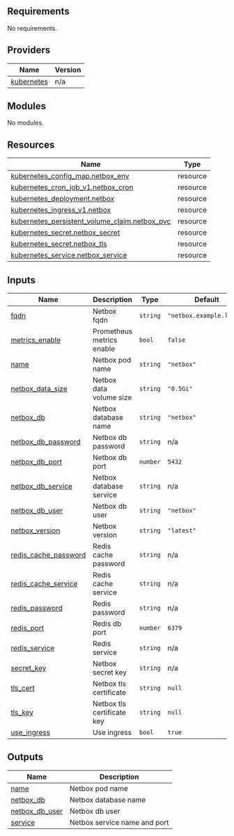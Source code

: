 <!-- BEGIN_TF_DOCS -->
## Requirements

No requirements.

## Providers

| Name | Version |
|------|---------|
| <a name="provider_kubernetes"></a> [kubernetes](#provider\_kubernetes) | n/a |

## Modules

No modules.

## Resources

| Name | Type |
|------|------|
| [kubernetes_config_map.netbox_env](https://registry.terraform.io/providers/hashicorp/kubernetes/latest/docs/resources/config_map) | resource |
| [kubernetes_cron_job_v1.netbox_cron](https://registry.terraform.io/providers/hashicorp/kubernetes/latest/docs/resources/cron_job_v1) | resource |
| [kubernetes_deployment.netbox](https://registry.terraform.io/providers/hashicorp/kubernetes/latest/docs/resources/deployment) | resource |
| [kubernetes_ingress_v1.netbox](https://registry.terraform.io/providers/hashicorp/kubernetes/latest/docs/resources/ingress_v1) | resource |
| [kubernetes_persistent_volume_claim.netbox_pvc](https://registry.terraform.io/providers/hashicorp/kubernetes/latest/docs/resources/persistent_volume_claim) | resource |
| [kubernetes_secret.netbox_secret](https://registry.terraform.io/providers/hashicorp/kubernetes/latest/docs/resources/secret) | resource |
| [kubernetes_secret.netbox_tls](https://registry.terraform.io/providers/hashicorp/kubernetes/latest/docs/resources/secret) | resource |
| [kubernetes_service.netbox_service](https://registry.terraform.io/providers/hashicorp/kubernetes/latest/docs/resources/service) | resource |

## Inputs

| Name | Description | Type | Default | Required |
|------|-------------|------|---------|:--------:|
| <a name="input_fqdn"></a> [fqdn](#input\_fqdn) | Netbox fqdn | `string` | `"netbox.example.local"` | no |
| <a name="input_metrics_enable"></a> [metrics\_enable](#input\_metrics\_enable) | Prometheus metrics enable | `bool` | `false` | no |
| <a name="input_name"></a> [name](#input\_name) | Netbox pod name | `string` | `"netbox"` | no |
| <a name="input_netbox_data_size"></a> [netbox\_data\_size](#input\_netbox\_data\_size) | Netbox data volume size | `string` | `"0.5Gi"` | no |
| <a name="input_netbox_db"></a> [netbox\_db](#input\_netbox\_db) | Netbox database name | `string` | `"netbox"` | no |
| <a name="input_netbox_db_password"></a> [netbox\_db\_password](#input\_netbox\_db\_password) | Netbox db password | `string` | n/a | yes |
| <a name="input_netbox_db_port"></a> [netbox\_db\_port](#input\_netbox\_db\_port) | Netbox db port | `number` | `5432` | no |
| <a name="input_netbox_db_service"></a> [netbox\_db\_service](#input\_netbox\_db\_service) | Netbox database service | `string` | n/a | yes |
| <a name="input_netbox_db_user"></a> [netbox\_db\_user](#input\_netbox\_db\_user) | Netbox db user | `string` | `"netbox"` | no |
| <a name="input_netbox_version"></a> [netbox\_version](#input\_netbox\_version) | Netbox version | `string` | `"latest"` | no |
| <a name="input_redis_cache_password"></a> [redis\_cache\_password](#input\_redis\_cache\_password) | Redis cache password | `string` | n/a | yes |
| <a name="input_redis_cache_service"></a> [redis\_cache\_service](#input\_redis\_cache\_service) | Redis cache service | `string` | n/a | yes |
| <a name="input_redis_password"></a> [redis\_password](#input\_redis\_password) | Redis password | `string` | n/a | yes |
| <a name="input_redis_port"></a> [redis\_port](#input\_redis\_port) | Redis db port | `number` | `6379` | no |
| <a name="input_redis_service"></a> [redis\_service](#input\_redis\_service) | Redis service | `string` | n/a | yes |
| <a name="input_secret_key"></a> [secret\_key](#input\_secret\_key) | Netbox secret key | `string` | n/a | yes |
| <a name="input_tls_cert"></a> [tls\_cert](#input\_tls\_cert) | Netbox tls certificate | `string` | `null` | no |
| <a name="input_tls_key"></a> [tls\_key](#input\_tls\_key) | Netbox tls certificate key | `string` | `null` | no |
| <a name="input_use_ingress"></a> [use\_ingress](#input\_use\_ingress) | Use ingress | `bool` | `true` | no |

## Outputs

| Name | Description |
|------|-------------|
| <a name="output_name"></a> [name](#output\_name) | Netbox pod name |
| <a name="output_netbox_db"></a> [netbox\_db](#output\_netbox\_db) | Netbox database name |
| <a name="output_netbox_db_user"></a> [netbox\_db\_user](#output\_netbox\_db\_user) | Netbox db user |
| <a name="output_service"></a> [service](#output\_service) | Netbox service name and port |
<!-- END_TF_DOCS -->